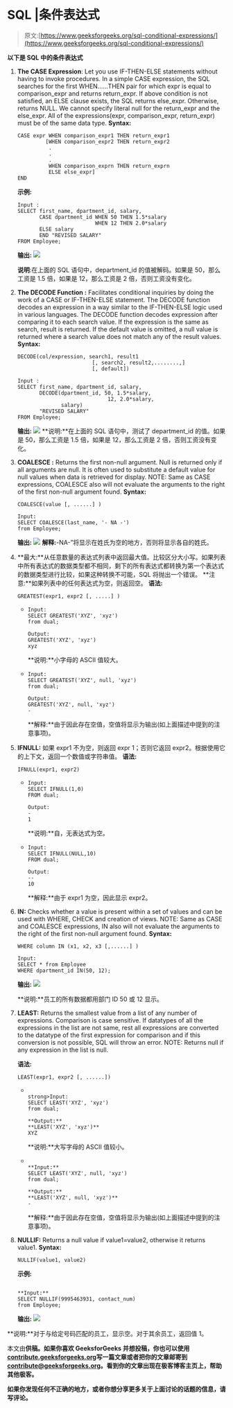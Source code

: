 # SQL |条件表达式

> 原文:[https://www.geeksforgeeks.org/sql-conditional-expressions/](https://www.geeksforgeeks.org/sql-conditional-expressions/)

**以下是 SQL 中的条件表达式**

1.  **The CASE Expression**: Let you use IF-THEN-ELSE statements without having to invoke procedures.
    In a simple CASE expression, the SQL searches for the first WHEN……THEN pair for which expr is equal to comparison_expr and returns return_expr. If above condition is not satisfied, an ELSE clause exists, the SQL returns else_expr. Otherwise, returns NULL.
    We cannot specify literal null for the return_expr and the else_expr. All of the expressions(expr, comparison_expr, return_expr) must be of the same data type.
    **Syntax:**

    ```
    CASE expr WHEN comparison_expr1 THEN return_expr1
             [WHEN comparison_expr2 THEN return_expr2
              .
              .
              .
              WHEN comparison_exprn THEN return_exprn
              ELSE else_expr]
    END

    ```

    **示例:**

    ```
    Input :
    SELECT first_name, dpartment_id, salary,
           CASE dpartment_id WHEN 50 THEN 1.5*salary
                             WHEN 12 THEN 2.0*salary
           ELSE salary
           END "REVISED SALARY"
    FROM Employee;
    ```

    **输出:**
    ![](img/01793b60d01290b0c3868920441120e3.png)

    **说明**:在上面的 SQL 语句中，department_id 的值被解码。如果是 50，那么工资是 1.5 倍，如果是 12，那么工资是 2 倍，否则工资没有变化。

2.  **The DECODE Function :** Facilitates conditional inquiries by doing the work of a CASE or IF-THEN-ELSE statement.
    The DECODE function decodes an expression in a way similar to the IF-THEN-ELSE logic used in various languages. The DECODE function decodes expression after comparing it to each search value. If the expression is the same as search, result is returned.
    If the default value is omitted, a null value is returned where a search value does not match any of the result values.
    **Syntax:**

    ```
    DECODE(col/expression, search1, result1
                            [, search2, result2,........,]
                            [, default])

    ```

    ```
    Input :
    SELECT first_name, dpartment_id, salary,
           DECODE(dpartment_id, 50, 1.5*salary,
                                 12, 2.0*salary,
                  salary)
           "REVISED SALARY"
    FROM Employee;

    ```

    **输出:**
    ![](img/a3fad2059c9bb45b9903453831293fb8.png)
    **说明:**在上面的 SQL 语句中，测试了 department_id 的值。如果是 50，那么工资是 1.5 倍，如果是 12，那么工资是 2 倍，否则工资没有变化。

3.  **COALESCE :** Returns the first non-null argument. Null is returned only if all arguments are null. It is often used to substitute a default value for null values when data is retrieved for display.
    NOTE: Same as CASE expressions, COALESCE also will not evaluate the arguments to the right of the first non-null argument found.
    **Syntax:**

    ```
    COALESCE(value [, ......] )

    ```

    ```
    Input:
    SELECT COALESCE(last_name, '- NA -')
    from Employee;

    ```

    **输出:**
    ![](img/5799e222c8e57f2085b0a751b6ca8a3f.png)
    **解释:**-NA-”将显示在姓氏为空的地方，否则将显示各自的姓氏。

4.  **最大:**从任意数量的表达式列表中返回最大值。比较区分大小写。如果列表中所有表达式的数据类型都不相同，剩下的所有表达式都转换为第一个表达式的数据类型进行比较，如果这种转换不可能，SQL 将抛出一个错误。
    **注意:**如果列表中的任何表达式为空，则返回空。
    **语法:**

    ```
    GREATEST(expr1, expr2 [, .....] )

    ```

    *   ```
        Input:
        SELECT GREATEST('XYZ', 'xyz')
        from dual;

        ```

        ```
        Output:
        GREATEST('XYZ', 'xyz')
        xyz

        ```

        **说明:**小字母的 ASCII 值较大。

    *   ```
        Input:
        SELECT GREATEST('XYZ', null, 'xyz')
        from dual;

        Output:
        GREATEST('XYZ', null, 'xyz')
        -
        ```

        **解释:**由于因此存在空值，空值将显示为输出(如上面描述中提到的注意事项)。

5.  **IFNULL:** 如果 expr1 不为空，则返回 expr 1；否则它返回 expr2。根据使用它的上下文，返回一个数值或字符串值。
    **语法:**

    ```
    IFNULL(expr1, expr2)

    ```

    *   ```
        Input:
        SELECT IFNULL(1,0) 
        FROM dual;

        ```

        ```
        Output:
        -
        1

        ```

        **说明:**自，无表达式为空。

    *   ```
        Input:
        SELECT IFNULL(NULL,10) 
        FROM dual;

        Output:
        --
        10

        ```

        **解释:**由于 expr1 为空，因此显示 expr2。

6.  **IN:** Checks whether a value is present within a set of values and can be used with WHERE, CHECK and creation of views.
    NOTE: Same as CASE and COALESCE expressions, IN also will not evaluate the arguments to the right of the first non-null argument found.
    **Syntax:**

    ```
    WHERE column IN (x1, x2, x3 [,......] )

    ```

    ```
    Input:
    SELECT * from Employee
    WHERE dpartment_id IN(50, 12);

    ```

    **输出:**
    ![](img/9b353d64a609ec97eef0cfe3a7450ac7.png)

    **说明:**员工的所有数据都用部门 ID 50 或 12 显示。

7.  **LEAST:** Returns the smallest value from a list of any number of expressions. Comparison is case sensitive. If datatypes of all the expressions in the list are not same, rest all expressions are converted to the datatype of the first expression for comparison and if this conversion is not possible, SQL will throw an error.
    NOTE: Returns null if any expression in the list is null.

    **语法:**

    ```
    LEAST(expr1, expr2 [, ......])

    ```

    *   ```

        strong>Input:
        SELECT LEAST('XYZ', 'xyz')
        from dual;

        **Output:**
        **LEAST('XYZ', 'xyz')**
        XYZ

        ```

        **说明:**大写字母的 ASCII 值较小。

    *   ```

        **Input:**
        SELECT LEAST('XYZ', null, 'xyz')
        from dual;

        **Output:**
        **LEAST('XYZ', null, 'xyz')**
        -

        ```

        **解释:**由于因此存在空值，空值将显示为输出(如上面描述中提到的注意事项)。

8.  **NULLIF:** Returns a null value if value1=value2, otherwise it returns value1.
    **Syntax:**

    ```
    NULLIF(value1, value2)

    ```

    **示例:**

    ```

    **Input:**
    SELECT NULLIF(9995463931, contact_num) 
    from Employee;

    ```

    **输出:**
    ![](img/555f117bbe83fdf54105098d79b1e12e.png)

**说明:**对于与给定号码匹配的员工，显示空。对于其余员工，返回值 1。

本文由[](https://auth.geeksforgeeks.org/profile.php?user=akanshgupta&list=practice)**供稿。如果你喜欢 GeeksforGeeks 并想投稿，你也可以使用[contribute.geeksforgeeks.org](http://www.contribute.geeksforgeeks.org)写一篇文章或者把你的文章邮寄到 contribute@geeksforgeeks.org。看到你的文章出现在极客博客主页上，帮助其他极客。**

**如果你发现任何不正确的地方，或者你想分享更多关于上面讨论的话题的信息，请写评论。**